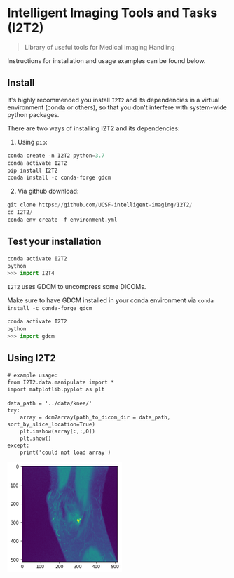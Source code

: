 # Intelligent Imaging Tools and Tasks (I2T2) 
> Library of useful tools for Medical Imaging Handling


Instructions for installation and usage examples can be found below.

## Install

It's highly recommended you install `I2T2` and its dependencies in a virtual environment (conda or others), so that you don't interfere with system-wide python packages.

There are two ways of installing I2T2 and its dependencies:

1. Using `pip`:

```python
conda create -n I2T2 python=3.7
conda activate I2T2
pip install I2T2
conda install -c conda-forge gdcm
```

2. Via github download:

```python
git clone https://github.com/UCSF-intelligent-imaging/I2T2/
cd I2T2/
conda env create -f environment.yml
```

## Test your installation

```python
conda activate I2T2
python
>>> import I2T4
```

`I2T2` uses GDCM to uncompress some DICOMs.

Make sure to have GDCM installed in your conda environment via `conda install -c conda-forge gdcm`

```python
conda activate I2T2
python
>>> import gdcm
```

## Using I2T2

```
# example usage:
from I2T2.data.manipulate import *
import matplotlib.pyplot as plt

data_path = '../data/knee/'
try:
    array = dcm2array(path_to_dicom_dir = data_path, sort_by_slice_location=True)
    plt.imshow(array[:,:,0])
    plt.show()
except:
    print('could not load array')    
```


![png](docs/images/output_8_0.png)


